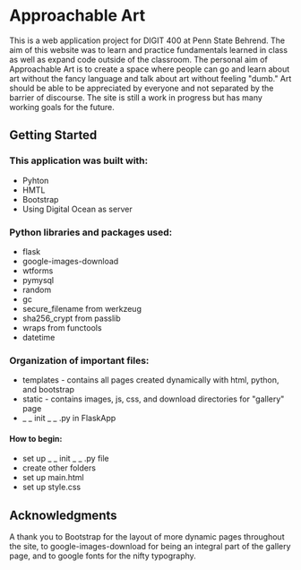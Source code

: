 # Approachable Art 

This is a web application project for DIGIT 400 at Penn State Behrend. The aim of this website was to learn and practice fundamentals learned in class as well as expand code outside of the classroom. The personal aim of Approachable Art is to create a space where people can go and learn about art without the fancy language and talk about art without feeling "dumb." Art should be able to be appreciated by everyone and not separated by the barrier of discourse. The site is still a work in progress but has many working goals for the future. 

## Getting Started

### This application was built with:
* Pyhton
* HMTL
* Bootstrap
* Using Digital Ocean as server 

### Python libraries and packages used:
* flask 
* google-images-download
* wtforms
* pymysql
* random
* gc 
* secure_filename from werkzeug 
* sha256_crypt from passlib
* wraps from functools
* datetime 

### Organization of important files:
* templates - contains all pages created dynamically with html, python, and bootstrap
* static - contains images, js, css, and download directories for "gallery" page
* _ _ init _ _ .py in FlaskApp 

#### How to begin:
* set up _ _ init _ _ .py file 
* create other folders 
* set up main.html
* set up style.css 

## Acknowledgments

  A thank you to Bootstrap for the layout of more dynamic pages throughout the site, to google-images-download for being an integral part of the gallery page, and to google fonts for the nifty typography. 

